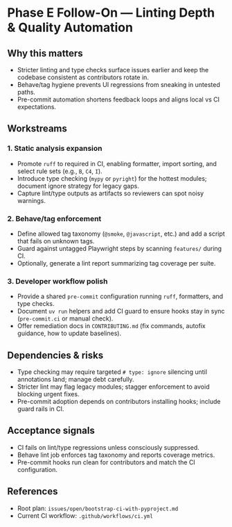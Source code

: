 # Phase E Follow-On — Linting Depth & Quality Automation

## Why this matters
- Stricter linting and type checks surface issues earlier and keep the codebase consistent as contributors rotate in.
- Behave/tag hygiene prevents UI regressions from sneaking in untested paths.
- Pre-commit automation shortens feedback loops and aligns local vs CI expectations.

## Workstreams

### 1. Static analysis expansion
- Promote `ruff` to required in CI, enabling formatter, import sorting, and select rule sets (e.g., `B`, `C4`, `I`).
- Introduce type checking (`mypy` or `pyright`) for the hottest modules; document ignore strategy for legacy gaps.
- Capture lint/type outputs as artifacts so reviewers can spot noisy warnings.

### 2. Behave/tag enforcement
- Define allowed tag taxonomy (`@smoke`, `@javascript`, etc.) and add a script that fails on unknown tags.
- Guard against untagged Playwright steps by scanning `features/` during CI.
- Optionally, generate a lint report summarizing tag coverage per suite.

### 3. Developer workflow polish
- Provide a shared `pre-commit` configuration running `ruff`, formatters, and type checks.
- Document `uv run` helpers and add CI guard to ensure hooks stay in sync (`pre-commit.ci` or manual check).
- Offer remediation docs in `CONTRIBUTING.md` (fix commands, autofix guidance, how to update baselines).

## Dependencies & risks
- Type checking may require targeted `# type: ignore` silencing until annotations land; manage debt carefully.
- Stricter lint may flag legacy modules; stagger enforcement to avoid blocking urgent fixes.
- Pre-commit adoption depends on contributors installing hooks; include guard rails in CI.

## Acceptance signals
- CI fails on lint/type regressions unless consciously suppressed.
- Behave lint job enforces tag taxonomy and reports coverage metrics.
- Pre-commit hooks run clean for contributors and match the CI configuration.

## References
- Root plan: `issues/open/bootstrap-ci-with-pyproject.md`
- Current CI workflow: `.github/workflows/ci.yml`
